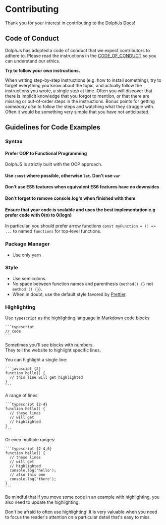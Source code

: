 # Contributing

Thank you for your interest in contributing to the DolphJs Docs!

## Code of Conduct

DolphJs has adopted a code of conduct that we expect contributors to adhere to.
Please read the instructions in the [CODE_OF_CONDUCT](CODE_OF_CONDUCT) so
you can understand our ethics.

**Try to follow your own instructions.**

When writing step-by-step instructions (e.g. how to install something), try to forget everything you know about the topic, and actually follow the instructions you wrote, a single step at time. Often you will discover that there is implicit knowledge that you forgot to mention, or that there are missing or out-of-order steps in the instructions. Bonus points for getting _somebody else_ to follow the steps and watching what they struggle with. Often it would be something very simple that you have not anticipated.

## Guidelines for Code Examples

### Syntax

#### Prefer OOP to Functional Programming

DolphJS is strictly built with the OOP approach.

#### Use `const` where possible, otherwise `let`. Don't use `var`

#### Don't use ES5 features when equivalent ES6 features have no downsides

#### Don't forget to remove console.log's when finished with them

#### Ensure that your code is scalable and uses the best implementation e.g prefer code with 0(n) to 0(logn)

In particular, you should prefer arrow functions `const myFunction = () => ...` to named `functions` for top-level functions.

### Package Manager

- Use only yarn

### Style

- Use semicolons.
- No space between function names and parenthesis (`method() {}` not `method () {}`).
- When in doubt, use the default style favored by [Prettier](https://prettier.io/playground/).

### Highlighting

Use `typescript` as the highlighting language in Markdown code blocks:

````
```typescript
// code
```
````

Sometimes you'll see blocks with numbers.  
They tell the website to highlight specific lines.

You can highlight a single line:

````
```javascipt {2}
function hello() {
  // this line will get highlighted
}
```
````

A range of lines:

````
```typescript {2-4}
function hello() {
  // these lines
  // will get
  // highlighted
}
```
````

Or even multiple ranges:

````
```typescript {2-4,6}
function hello() {
  // these lines
  // will get
  // highlighted
  console.log('hello');
  // also this one
  console.log('there');
}
```
````

Be mindful that if you move some code in an example with highlighting, you also need to update the highlighting.

Don't be afraid to often use highlighting! It is very valuable when you need to focus the reader's attention on a particular detail that's easy to miss.
